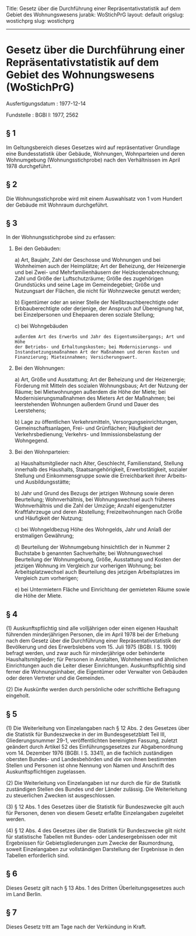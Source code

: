 Title: Gesetz über die Durchführung einer Repräsentativstatistik auf dem Gebiet des
  Wohnungswesens
jurabk: WoStichPrG
layout: default
origslug: wostichprg
slug: wostichprg

---

# Gesetz über die Durchführung einer Repräsentativstatistik auf dem Gebiet des Wohnungswesens (WoStichPrG)

Ausfertigungsdatum
:   1977-12-14

Fundstelle
:   BGBl I: 1977, 2562



## § 1

Im Geltungsbereich dieses Gesetzes wird auf repräsentativer Grundlage
eine Bundesstatistik über Gebäude, Wohnungen, Wohnparteien und deren
Wohnumgebung (Wohnungsstichprobe) nach den Verhältnissen im April 1978
durchgeführt.


## § 2

Die Wohnungsstichprobe wird mit einem Auswahlsatz von 1 vom Hundert
der Gebäude mit Wohnraum durchgeführt.


## § 3

In der Wohnungsstichprobe sind zu erfassen:

1.  Bei den Gebäuden:

    a)  Art, Baujahr, Zahl der Geschosse und Wohnungen und bei Wohnheimen auch
        der Heimplätze; Art der Beheizung, der Heizenergie und bei Zwei- und
        Mehrfamilienhäusern der Heizkostenabrechnung; Zahl und Größe der
        Luftschutzräume; Größe des zugehörigen Grundstücks und seine Lage im
        Gemeindegebiet; Größe und Nutzungsart der Flächen, die nicht für
        Wohnzwecke genutzt werden;


    b)  Eigentümer oder an seiner Stelle der Nießbrauchberechtigte oder
        Erbbauberechtigte oder derjenige, der Anspruch auf Übereignung hat,
        bei Einzelpersonen und Ehepaaren deren soziale Stellung;


    c)  bei Wohngebäuden

        außerdem Art des Erwerbs und Jahr des Eigentumsübergangs; Art und Höhe
        der Betriebs- und Erhaltungskosten; bei Modernisierungs- und
        Instandsetzungsmaßnahmen Art der Maßnahmen und deren Kosten und
        Finanzierung; Mieteinnahmen; Versicherungswert.





2.  Bei den Wohnungen:

    a)  Art, Größe und Ausstattung; Art der Beheizung und der Heizenergie;
        Förderung mit Mitteln des sozialen Wohnungsbaus; Art der Nutzung der
        Räume; bei Mietwohnungen außerdem die Höhe der Miete; bei
        Modernisierungsmaßnahmen des Mieters Art der Maßnahmen; bei
        leerstehenden Wohnungen außerdem Grund und Dauer des Leerstehens;


    b)  Lage zu öffentlichen Verkehrsmitteln, Versorgungseinrichtungen,
        Gemeinschaftsanlagen, Frei- und Grünflächen; Häufigkeit der
        Verkehrsbedienung; Verkehrs- und Immissionsbelastung der Wohngegend.





3.  Bei den Wohnparteien:

    a)  Haushaltsmitglieder nach Alter, Geschlecht, Familienstand, Stellung
        innerhalb des Haushalts, Staatsangehörigkeit, Erwerbstätigkeit,
        sozialer Stellung und Einkommensgruppe sowie die Erreichbarkeit ihrer
        Arbeits- und Ausbildungsstätte;


    b)  Jahr und Grund des Bezugs der jetzigen Wohnung sowie deren
        Beurteilung; Wohnverhältnis, bei Wohnungswechsel auch früheres
        Wohnverhältnis und die Zahl der Umzüge; Anzahl eigengenutzter
        Kraftfahrzeuge und deren Abstellung; Freizeitwohnungen nach Größe und
        Häufigkeit der Nutzung;


    c)  bei Wohngeldbezug Höhe des Wohngelds, Jahr und Anlaß der erstmaligen
        Gewährung;


    d)  Beurteilung der Wohnumgebung hinsichtlich der in Nummer 2 Buchstabe b
        genannten Sachverhalte; bei Wohnungswechsel Beurteilung der
        Wohnumgebung, Größe, Ausstattung und Kosten der jetzigen Wohnung im
        Vergleich zur vorherigen Wohnung; bei Arbeitsplatzwechsel auch
        Beurteilung des jetzigen Arbeitsplatzes im Vergleich zum vorherigen;


    e)  bei Untermietern Fläche und Einrichtung der gemieteten Räume sowie die
        Höhe der Miete.








## § 4

(1) Auskunftspflichtig sind alle volljährigen oder einen eigenen
Haushalt führenden minderjährigen Personen, die im April 1978 bei der
Erhebung nach dem Gesetz über die Durchführung einer
Repräsentativstatistik der Bevölkerung und des Erwerbslebens vom 15.
Juli 1975 (BGBl. I S. 1909) befragt werden, und zwar auch für
minderjährige oder behinderte Haushaltsmitglieder; für Personen in
Anstalten, Wohnheimen und ähnlichen Einrichtungen auch die Leiter
dieser Einrichtungen. Auskunftspflichtig sind ferner die
Wohnungsinhaber, die Eigentümer oder Verwalter von Gebäuden oder deren
Vertreter und die Gemeinden.

(2) Die Auskünfte werden durch persönliche oder schriftliche Befragung
eingeholt.


## § 5

(1) Die Weiterleitung von Einzelangaben nach
§ 12 Abs. 2 des Gesetzes über die Statistik für Bundeszwecke
in der im
Bundesgesetzblatt Teil III, Gliederungsnummer 29-1, veröffentlichten
bereinigten Fassung, zuletzt geändert durch Artikel 52 des
Einführungsgesetzes zur Abgabenordnung vom 14. Dezember 1976 (BGBl. I
S. 3341),              an die fachlich zuständigen obersten Bundes-
und Landesbehörden und die von ihnen bestimmten Stellen und Personen
ist ohne Nennung von Namen und Anschrift des Auskunftspflichtigen
zugelassen.

(2) Die Weiterleitung von Einzelangaben ist nur durch die für die
Statistik zuständigen Stellen des Bundes und der Länder zulässig. Die
Weiterleitung zu steuerlichen Zwecken ist ausgeschlossen.

(3)
§ 12 Abs. 1 des Gesetzes über die Statistik für Bundeszwecke
gilt auch für Personen, denen von diesem Gesetz erfaßte Einzelangaben
zugeleitet werden.

(4)
§ 12 Abs. 4 des Gesetzes über die Statistik für Bundeszwecke
gilt nicht für statistische Tabellen mit Bundes- oder
Landesergebnissen oder mit Ergebnissen für Gebietsgliederungen zum
Zwecke der Raumordnung, soweit Einzelangaben zur vollständigen
Darstellung der Ergebnisse in den Tabellen erforderlich sind.


## § 6

Dieses Gesetz gilt nach § 13 Abs. 1 des Dritten Überleitungsgesetzes
auch im Land Berlin.


## § 7

Dieses Gesetz tritt am Tage nach der Verkündung in Kraft.

